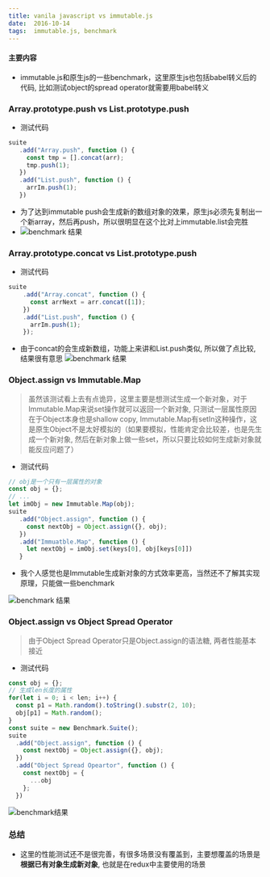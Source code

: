 ```yaml
---
title: vanila javascript vs immutable.js
date:  2016-10-14
tags:  immutable.js, benchmark
---
```


#### 主要内容
- immutable.js和原生js的一些benchmark，这里原生js也包括babel转义后的代码, 比如测试object的spread operator就需要用babel转义

### Array.prototype.push vs List.prototype.push
- 测试代码
``` javascript
suite
   .add("Array.push", function () {
     const tmp = [].concat(arr);
     tmp.push(1);
   })
   .add("List.push", function () {
     arrIm.push(1);
   })
```
- 为了达到immutable push会生成新的数组对象的效果，原生js必须先复制出一个新array，然后再push，所以很明显在这个比对上immutable.list会完胜
- ![benchmark 结果](https://skyitachi.cn/images/benchmark-push.png)

### Array.prototype.concat vs List.prototype.push
- 测试代码
```javascript
suite
    .add("Array.concat", function () {
      const arrNext = arr.concat([1]);
    })
    .add("List.push", function () {
      arrIm.push(1);
    });
```
- 由于concat的会生成新数组，功能上来讲和List.push类似, 所以做了点比较, 结果很有意思
![benchmark 结果](https://skyitachi.cn/images/benchmark-concat.png)

### Object.assign vs Immutable.Map
> 虽然该测试看上去有点诡异，这里主要是想测试生成一个新对象，对于Immutable.Map来说set操作就可以返回一个新对象, 只测试一层属性原因在于Object本身也是shallow copy, Immutable.Map有setIn这种操作，这是原生Object不是太好模拟的（如果要模拟，性能肯定会比较差，也是先生成一个新对象, 然后在新对象上做一些set，所以只要比较如何生成新对象就能反应问题了）

- 测试代码
```javascript
// obj是一个只有一层属性的对象
const obj = {};
// ...
let imObj = new Immutable.Map(obj);
suite
   .add("Object.assign", function () {
     const nextObj = Object.assign({}, obj);
   })
   .add("Immuatble.Map", function () {
     let nextObj = imObj.set(keys[0], obj[keys[0]])
   }
```
- 我个人感觉也是Immutable生成新对象的方式效率更高，当然还不了解其实现原理，只能做一些benchmark

 ![benchmark 结果](https://skyitachi.cn/images/object_and_assign_benchmark.png)

### Object.assign vs Object Spread Operator
> 由于Object Spread Operator只是Object.assign的语法糖, 两者性能基本接近

- 测试代码
```javascript
const obj = {};
// 生成len长度的属性
for(let i = 0; i < len; i++) {
  const p1 = Math.random().toString().substr(2, 10);   
  obj[p1] = Math.random();
}
const suite = new Benchmark.Suite();
suite
  .add("Object.assign", function () {
    const nextObj = Object.assign({}, obj);
  })
  .add("Object Spread Opeartor", function () {
    const nextObj = {
      ...obj
    };
  })
```
![benchmark结果](https://skyitachi.cn/images/object_and_spread.png)

### 总结
- 这里的性能测试还不是很完善，有很多场景没有覆盖到，主要想覆盖的场景是**根据已有对象生成新对象**, 也就是在redux中主要使用的场景
